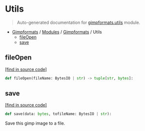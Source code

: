 # Utils

> Auto-generated documentation for [gimpformats.utils](../../../gimpformats/utils.py) module.

- [Gimpformats](../README.md#gimpformats-index) / [Modules](../MODULES.md#gimpformats-modules) / [Gimpformats](index.md#gimpformats) / Utils
    - [fileOpen](#fileopen)
    - [save](#save)

## fileOpen

[[find in source code]](../../../gimpformats/utils.py#L6)

```python
def fileOpen(fileName: BytesIO | str) -> tuple[str, bytes]:
```

## save

[[find in source code]](../../../gimpformats/utils.py#L17)

```python
def save(data: bytes, tofileName: BytesIO | str):
```

Save this gimp image to a file.
